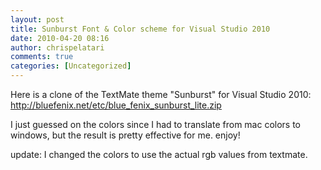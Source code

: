 ```yaml
---
layout: post
title: Sunburst Font & Color scheme for Visual Studio 2010
date: 2010-04-20 08:16
author: chrispelatari
comments: true
categories: [Uncategorized]
---
```


<p>Here is a clone of the TextMate theme "Sunburst" for Visual Studio 2010: <a href="http://bluefenix.net/etc/blue_fenix_sunburst_lite.zip">http://bluefenix.net/etc/blue_fenix_sunburst_lite.zip</a></p>
<p>I just guessed on the colors since I had to translate from mac colors to 
windows, but the result is pretty effective for me. enjoy!</p>
<p>update: I changed the colors to use the actual rgb values from 
textmate.</p>
